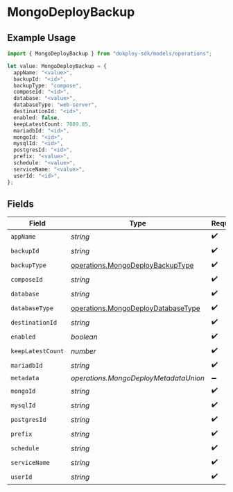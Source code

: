 # MongoDeployBackup

## Example Usage

```typescript
import { MongoDeployBackup } from "dokploy-sdk/models/operations";

let value: MongoDeployBackup = {
  appName: "<value>",
  backupId: "<id>",
  backupType: "compose",
  composeId: "<id>",
  database: "<value>",
  databaseType: "web-server",
  destinationId: "<id>",
  enabled: false,
  keepLatestCount: 7089.85,
  mariadbId: "<id>",
  mongoId: "<id>",
  mysqlId: "<id>",
  postgresId: "<id>",
  prefix: "<value>",
  schedule: "<value>",
  serviceName: "<value>",
  userId: "<id>",
};
```

## Fields

| Field                                                                                    | Type                                                                                     | Required                                                                                 | Description                                                                              |
| ---------------------------------------------------------------------------------------- | ---------------------------------------------------------------------------------------- | ---------------------------------------------------------------------------------------- | ---------------------------------------------------------------------------------------- |
| `appName`                                                                                | *string*                                                                                 | :heavy_check_mark:                                                                       | N/A                                                                                      |
| `backupId`                                                                               | *string*                                                                                 | :heavy_check_mark:                                                                       | N/A                                                                                      |
| `backupType`                                                                             | [operations.MongoDeployBackupType](../../models/operations/mongodeploybackuptype.md)     | :heavy_check_mark:                                                                       | N/A                                                                                      |
| `composeId`                                                                              | *string*                                                                                 | :heavy_check_mark:                                                                       | N/A                                                                                      |
| `database`                                                                               | *string*                                                                                 | :heavy_check_mark:                                                                       | N/A                                                                                      |
| `databaseType`                                                                           | [operations.MongoDeployDatabaseType](../../models/operations/mongodeploydatabasetype.md) | :heavy_check_mark:                                                                       | N/A                                                                                      |
| `destinationId`                                                                          | *string*                                                                                 | :heavy_check_mark:                                                                       | N/A                                                                                      |
| `enabled`                                                                                | *boolean*                                                                                | :heavy_check_mark:                                                                       | N/A                                                                                      |
| `keepLatestCount`                                                                        | *number*                                                                                 | :heavy_check_mark:                                                                       | N/A                                                                                      |
| `mariadbId`                                                                              | *string*                                                                                 | :heavy_check_mark:                                                                       | N/A                                                                                      |
| `metadata`                                                                               | *operations.MongoDeployMetadataUnion*                                                    | :heavy_minus_sign:                                                                       | N/A                                                                                      |
| `mongoId`                                                                                | *string*                                                                                 | :heavy_check_mark:                                                                       | N/A                                                                                      |
| `mysqlId`                                                                                | *string*                                                                                 | :heavy_check_mark:                                                                       | N/A                                                                                      |
| `postgresId`                                                                             | *string*                                                                                 | :heavy_check_mark:                                                                       | N/A                                                                                      |
| `prefix`                                                                                 | *string*                                                                                 | :heavy_check_mark:                                                                       | N/A                                                                                      |
| `schedule`                                                                               | *string*                                                                                 | :heavy_check_mark:                                                                       | N/A                                                                                      |
| `serviceName`                                                                            | *string*                                                                                 | :heavy_check_mark:                                                                       | N/A                                                                                      |
| `userId`                                                                                 | *string*                                                                                 | :heavy_check_mark:                                                                       | N/A                                                                                      |